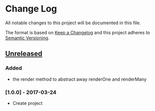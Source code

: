# Change Log
All notable changes to this project will be documented in this file.

The format is based on [Keep a Changelog](http://keepachangelog.com/)
and this project adheres to [Semantic Versioning](http://semver.org/).

## [Unreleased]
### Added
- the render method to abstract away renderOne and renderMany

### [1.0.0] - 2017-03-24
- Create project

[Unreleased]: https://github.com/lumenated/fractal-views/compare/1.0.0...HEAD
